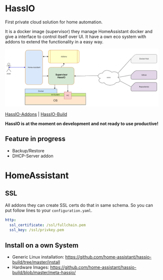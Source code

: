 # HassIO
First private cloud solution for home automation.

It is a docker image (supervisor) they manage HomeAssistant docker and give a interface to control itself over UI. It have a own eco system with addons to extend the functionality in a easy way.

![](misc/hassio.png?raw=true)

[HassIO-Addons](https://github.com/home-assistant/hassio-addons) | [HassIO-Build](https://github.com/home-assistant/hassio-build)

**HassIO is at the moment on development and not ready to use productive!**

## Feature in progress
- Backup/Restore
- DHCP-Server addon

# HomeAssistant

## SSL

All addons they can create SSL certs do that in same schema. So you can put follow lines to your `configuration.yaml`.
```yaml
http:
  ssl_certificate: /ssl/fullchain.pem
  ssl_key: /ssl/privkey.pem
```

## Install on a own System

- Generic Linux installation: https://github.com/home-assistant/hassio-build/tree/master/install
- Hardware Images: https://github.com/home-assistant/hassio-build/blob/master/meta-hassio/
